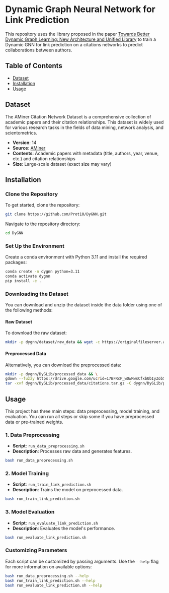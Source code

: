 # Dynamic Graph Neural Network for Link Prediction

This repository uses the library proposed in the paper [Towards Better Dynamic Graph Learning: New Architecture and Unified Library](https://arxiv.org/abs/2303.13047) to train a Dynamic GNN for link prediction on a citations networks to predict collaborations between authors. 

## Table of Contents

- [Dataset](#dataset)
- [Installation](#installation)
- [Usage](#usage)

## Dataset

The AMiner Citation Network Dataset is a comprehensive collection of academic papers and their citation relationships. This dataset is widely used for various research tasks in the fields of data mining, network analysis, and scientometrics.

- **Version**: 14
- **Source**: [AMiner](https://www.aminer.cn/citation)
- **Contents**: Academic papers with metadata (title, authors, year, venue, etc.) and citation relationships
- **Size**: Large-scale dataset (exact size may vary)

## Installation

### Clone the Repository

To get started, clone the repository:

```bash
git clone https://github.com/Prot10/DyGNN.git
```

Navigate to the repository directory:

```bash
cd DyGNN
```

### Set Up the Environment

Create a conda environment with Python 3.11 and install the required packages:

```bash
conda create -n dygnn python=3.11
conda activate dygnn
pip install -e .
```

### Downloading the Dataset

You can download and unzip the dataset inside the data folder using one of the following methods:

#### Raw Dataset

To download the raw dataset:

```bash
mkdir -p dygnn/dataset/raw_data && wget -c https://originalfileserver.aminer.cn/misc/dblp_v14.tar.gz -O - | tar -xz -C dygnn/dataset/raw_data
```

#### Preprocessed Data

Alternatively, you can download the preprocessed data:

```bash
mkdir -p dygnn/DyGLib/processed_data && \
gdown --fuzzy https://drive.google.com/uc?id=17BFRcP_wOwRwsCfxbUbIyZobX2ji2K3b -O dygnn/DyGLib/processed_data/citations.tar.gz && \
tar -xvf dygnn/DyGLib/processed_data/citations.tar.gz -C dygnn/DyGLib/processed_data
```

## Usage

This project has three main steps: data preprocessing, model training, and evaluation. You can run all steps or skip some if you have preprocessed data or pre-trained weights.

### 1. Data Preprocessing
- **Script**: `run_data_preprocessing.sh`
- **Description**: Processes raw data and generates features.
  
```bash
bash run_data_preprocessing.sh
```

### 2. Model Training
- **Script**: `run_train_link_prediction.sh`
- **Description**: Trains the model on preprocessed data.

```bash
bash run_train_link_prediction.sh
```

### 3. Model Evaluation
- **Script**: `run_evaluate_link_prediction.sh`
- **Description**: Evaluates the model's performance.

```bash
bash run_evaluate_link_prediction.sh
```

### Customizing Parameters

Each script can be customized by passing arguments. Use the `--help` flag for more information on available options:

```bash 
bash run_data_preprocessing.sh --help
bash run_train_link_prediction.sh --help
bash run_evaluate_link_prediction.sh --help
```

